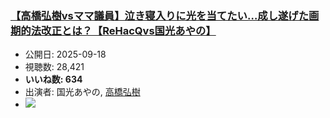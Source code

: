 ### [【高橋弘樹vsママ議員】泣き寝入りに光を当てたい…成し遂げた画期的法改正とは？【ReHacQvs国光あやの】](https://www.youtube.com/watch?v=XpvF36-qfRs)
-   公開日: 2025-09-18
-   視聴数: 28,421
-   **いいね数: 634**
-   出演者: 国光あやの, [高橋弘樹](/rehacq_fan/people/高橋弘樹 "wikilink")
- [![](https://img.youtube.com/vi/XpvF36-qfRs/hqdefault.jpg)](https://www.youtube.com/watch?v=XpvF36-qfRs)
